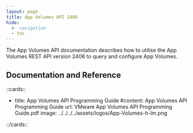 ```yaml
---
layout: page
title: App Volumes API 2406
hide:
  #- navigation
  - toc
---
```


The App Volumes API documentation describes how to utilise the App Volumes REST API version 2406 to query and configure App Volumes.

## Documentation and Reference

::cards::

- title: App Volumes API Programming Guide
 #content: App Volumes API Programming Guide
  url: VMware App Volumes API Programming Guide.pdf
  image: ../../../../assets/logos/App-Volumes-h-lm.png

::/cards::

<swagger-ui src="swagger.json"/>
